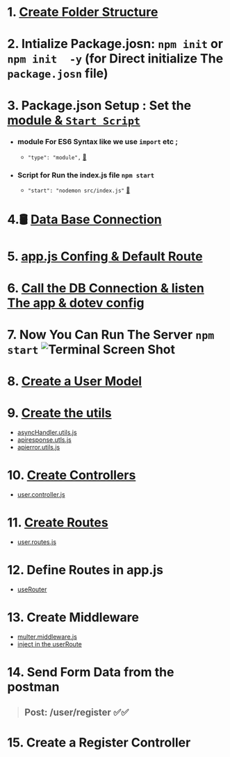 # 1. [Create Folder Structure](https://github.com/dm-thedeveloper/user-curd-and-auth)  
# 2. Intialize Package.josn:  `npm init` or `npm init  -y` (for Direct initialize The `package.josn` file)   
# 3. Package.json Setup : Set the <u>module & `Start Script`</u>
  - ### module For ES6 Syntax like we use `import` etc ;
     - `"type": "module",` <a href="https://github.com/dm-thedeveloper/user-curd-and-auth/blob/9c57652bacb3a47c80bf378eef17e6c3beef24cd/package.json#L6">🔗</a>
  - ### Script for Run the index.js file `npm start`
     - `"start": "nodemon src/index.js"` <a href="https://github.com/dm-thedeveloper/user-curd-and-auth/blob/9c57652bacb3a47c80bf378eef17e6c3beef24cd/package.json#L6">🔗</a>

# 4.🛢️ [Data Base Connection](https://github.com/dm-thedeveloper/user-curd-and-auth/blob/main/src/db/connection.db.js)
# 5. [app.js Confing & Default Route](https://github.com/dm-thedeveloper/user-curd-and-auth/blob/main/src/app.js)
# 6. [Call the DB Connection & listen The app & dotev config](https://github.com/dm-thedeveloper/user-curd-and-auth/blob/main/src/index.js)
# 7. Now You Can Run The Server `npm start` ![Terminal Screen Shot](https://res.cloudinary.com/dwvr054ck/image/upload/v1749103016/terminal_gnm5sw.png)
# 8. [Create a User Model](https://github.com/dm-thedeveloper/user-curd-and-auth/blob/main/src/models/user.model.js)
# 9. [Create the utils](https://github.com/dm-thedeveloper/user-curd-and-auth/tree/main/src/utils) 
 -  [asyncHandler.utils.js](https://github.com/dm-thedeveloper/user-curd-and-auth/blob/main/src/utils/asyncHandler.js) 
 -  [apiresponse.utls.js](https://github.com/dm-thedeveloper/user-curd-and-auth/blob/main/src/utils/apiResponse.utils.js) 
 -  [apierror.utils.js](https://github.com/dm-thedeveloper/user-curd-and-auth/blob/main/src/utils/apiError.utils.js)

# 10. [Create Controllers](https://github.com/dm-thedeveloper/user-curd-and-auth/tree/main/src/controllers)
 - [user.controller.js](https://github.com/dm-thedeveloper/user-curd-and-auth/blob/main/src/controllers/user.controller.js)

# 11. [Create Routes](https://github.com/dm-thedeveloper/user-curd-and-auth/tree/main/src/routes)
 - [user.routes.js](https://github.com/dm-thedeveloper/user-curd-and-auth/blob/main/src/routes/user.routes.js)

# 12. Define Routes in app.js
 - [useRouter](https://github.com/dm-thedeveloper/user-curd-and-auth/blob/82df808e741e88fdcbd614c93c41afdc591118d1/src/app.js#L74C1-L78C28)

# 13. Create Middleware 
   - [multer.middleware.js]()
   - [inject in the userRoute]()

# 14. Send Form Data from the postman 
> ## Post:  /user/register  ✅✅
# 15. Create a Register Controller

  